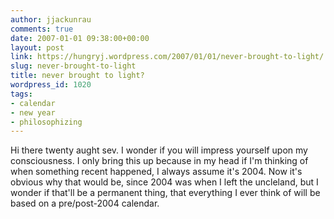 ```yaml
---
author: jjackunrau
comments: true
date: 2007-01-01 09:38:00+00:00
layout: post
link: https://hungryj.wordpress.com/2007/01/01/never-brought-to-light/
slug: never-brought-to-light
title: never brought to light?
wordpress_id: 1020
tags:
- calendar
- new year
- philosophizing
---
```


Hi there twenty aught sev.  I wonder if you will impress yourself upon my consciousness.  I only bring this up because in my head if I'm thinking of when something recent happened, I always assume it's 2004.  Now it's obvious why that would be, since 2004 was when I left the uncleland, but I wonder if that'll be a permanent thing, that everything I ever think of will be based on a pre/post-2004 calendar.

